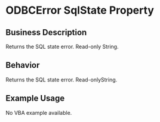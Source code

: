 # ODBCError SqlState Property

## Business Description
Returns the SQL state error. Read-only String.

## Behavior
Returns the SQL state error. Read-onlyString.

## Example Usage
No VBA example available.